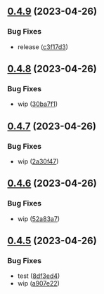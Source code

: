 ## [0.4.9](https://github.com/codingkwazii/nx-react-actions/compare/v0.4.8...v0.4.9) (2023-04-26)


### Bug Fixes

* release ([c3f17d3](https://github.com/codingkwazii/nx-react-actions/commit/c3f17d34d98b2018e66f8adaa4329ff84938e3ea))



## [0.4.8](https://github.com/codingkwazii/nx-react-actions/compare/v0.4.7...v0.4.8) (2023-04-26)


### Bug Fixes

* wip ([30ba7f1](https://github.com/codingkwazii/nx-react-actions/commit/30ba7f17ea8e1046f90a23f683fb01b548df35b2))



## [0.4.7](https://github.com/codingkwazii/nx-react-actions/compare/v0.4.6...v0.4.7) (2023-04-26)


### Bug Fixes

* wip ([2a30f47](https://github.com/codingkwazii/nx-react-actions/commit/2a30f474f7945b2a8ab82c1042c9b11437f56e39))



## [0.4.6](https://github.com/codingkwazii/nx-react-actions/compare/v0.4.5...v0.4.6) (2023-04-26)


### Bug Fixes

* wip ([52a83a7](https://github.com/codingkwazii/nx-react-actions/commit/52a83a782ef197e50149bb9cec5a505eaf672898))



## [0.4.5](https://github.com/codingkwazii/nx-react-actions/compare/v0.4.4...v0.4.5) (2023-04-26)


### Bug Fixes

* test ([8df3ed4](https://github.com/codingkwazii/nx-react-actions/commit/8df3ed4c85819c4393dc91a1b035625d9f9ef5cf))
* wip ([a907e22](https://github.com/codingkwazii/nx-react-actions/commit/a907e221a8f91fe9b9ea90bb9ceaf9a76267ca5c))



